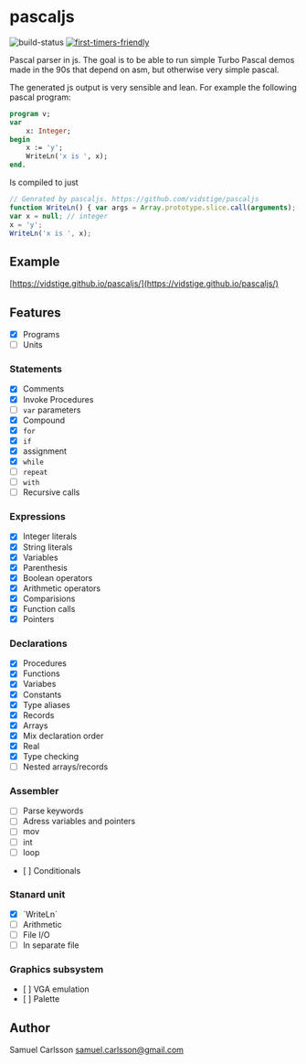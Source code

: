 # pascaljs

![build-status](https://travis-ci.org/vidstige/pascaljs.svg?branch=master)
[![first-timers-friendly](http://img.shields.io/badge/first--timers--only-friendly-green.svg?style=flat&colorB=FF69B4)](http://www.firsttimersonly.com/)

Pascal parser in js. The goal is to be able to run simple Turbo Pascal demos
made in the 90s that depend on asm, but otherwise very simple pascal.

The generated js output is very sensible and lean. For example the following pascal program:

```pascal
program v;
var
    x: Integer;
begin
    x := 'y';
    WriteLn('x is ', x);
end.
```

Is compiled to just

```js
// Genrated by pascaljs. https://github.com/vidstige/pascaljs
function WriteLn() { var args = Array.prototype.slice.call(arguments); console.log(args.join('')); }
var x = null; // integer
x = 'y';
WriteLn('x is ', x);
```

## Example
[https://vidstige.github.io/pascaljs/](https://vidstige.github.io/pascaljs/)

## Features

- [x] Programs
- [ ] Units

### Statements

- [x] Comments
- [x] Invoke Procedures
- [ ] `var` parameters
- [x] Compound
- [x] `for`
- [x] `if`
- [x] assignment
- [x] `while`
- [ ] `repeat`
- [ ] `with`
- [ ] Recursive calls

### Expressions

- [x] Integer literals
- [x] String literals
- [x] Variables
- [x] Parenthesis
- [x] Boolean operators
- [x] Arithmetic operators
- [x] Comparisions
- [x] Function calls
- [x] Pointers

### Declarations

- [x] Procedures
- [x] Functions
- [x] Variabes
- [x] Constants
- [x] Type aliases
- [x] Records
- [x] Arrays
- [x] Mix declaration order
- [x] Real
- [x] Type checking
- [ ] Nested arrays/records

### Assembler

- [ ] Parse keywords
- [ ] Adress variables and pointers
- [ ] mov
- [ ] int
- [ ] loop
- [ ] Conditionals

### Stanard unit

- [x] `WriteLn´
- [ ] Arithmetic
- [ ] File  I/O
- [ ] In separate file

### Graphics subsystem

- [ ] VGA emulation
- [ ] Palette

## Author
Samuel Carlsson <samuel.carlsson@gmail.com>

